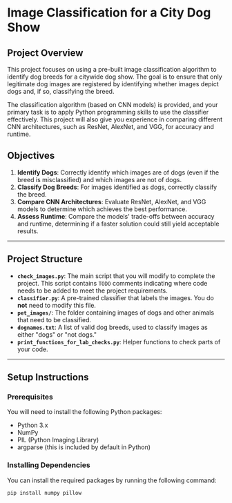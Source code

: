 # **Image Classification for a City Dog Show**

## **Project Overview**

This project focuses on using a pre-built image classification algorithm to identify dog breeds for a citywide dog show. The goal is to ensure that only legitimate dog images are registered by identifying whether images depict dogs and, if so, classifying the breed. 

The classification algorithm (based on CNN models) is provided, and your primary task is to apply Python programming skills to use the classifier effectively. This project will also give you experience in comparing different CNN architectures, such as ResNet, AlexNet, and VGG, for accuracy and runtime.

## **Objectives**

1. **Identify Dogs**: Correctly identify which images are of dogs (even if the breed is misclassified) and which images are not of dogs.
2. **Classify Dog Breeds**: For images identified as dogs, correctly classify the breed.
3. **Compare CNN Architectures**: Evaluate ResNet, AlexNet, and VGG models to determine which achieves the best performance.
4. **Assess Runtime**: Compare the models' trade-offs between accuracy and runtime, determining if a faster solution could still yield acceptable results.

---

## **Project Structure**

- **`check_images.py`**: The main script that you will modify to complete the project. This script contains `TODO` comments indicating where code needs to be added to meet the project requirements.
- **`classifier.py`**: A pre-trained classifier that labels the images. You do **not** need to modify this file.
- **`pet_images/`**: The folder containing images of dogs and other animals that need to be classified.
- **`dognames.txt`**: A list of valid dog breeds, used to classify images as either "dogs" or "not dogs."
- **`print_functions_for_lab_checks.py`**: Helper functions to check parts of your code.

---

## **Setup Instructions**

### **Prerequisites**
You will need to install the following Python packages:
- Python 3.x
- NumPy
- PIL (Python Imaging Library)
- argparse (this is included by default in Python)

### **Installing Dependencies**
You can install the required packages by running the following command:

```bash
pip install numpy pillow

